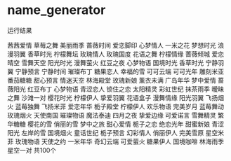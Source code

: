 # name_generator
运行结果

茜茜爱情 草莓之舞 美丽雨季 蔷薇时间 爱恋脚印 心梦情人 一米之花 梦想时光 浪漫羽翼 香草时光 柠檬舞坛 玫瑰情人 玫瑰国度 花语之舞 柠檬情缘 蔷薇倾城 爱恋晴空 雪舞天空 阳光时光 漫舞萤火 红豆之夜 心梦物语 国境时光 香草时光 宁静羽翼 宁静预言 宁静时间 璀璨布丁 糖果恋人 幸福的雪 可可云端 可可光年 雕刻米亚 番茄糖糖 甜心预言 情迷天空 林海殿堂 玫瑰新娘 薰衣未满 广岛年华 梦中爱情 蔷薇阳光 红豆布丁 心梦物语 青涩恋人 锁住之恋 太阳精灵 彩虹世纪 抹茶雨季 暧昧之舞 沙滩一对 樱花时光 柠檬伊人 挚爱羽翼 花语盒子 漫舞情缘 阳光羽翼 飞扬烟火 蓝莓独舞 飞扬米菲 爱恋年华 栀子殿堂 柠檬伊人 欢乐物语 完美岁月 蓝莓舞动 玫瑰烟火 天使南国 璀璨物语 魔法泰迪 四月之夜 挚爱边缘 可爱诺言 雪舞精灵 繁华糖糖 樱花的雪 俏丽的雪 梦中之旅 甜心爱情 栀子之恋 绝恋光年 甜蜜新娘 青涩阳光 左岸的雪 国境烟火 童话世纪 栀子预言 幻彩情人 俏丽伊人 完美雪原 星空米菲 玫瑰物语 天使之约 一米年华 奇幻云端 可爱萤火 糖果伊人 国境咖啡 林海雨季 星空一对 共100个

